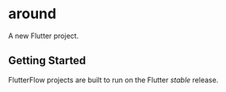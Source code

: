 # around

A new Flutter project.

## Getting Started

FlutterFlow projects are built to run on the Flutter _stable_ release.
